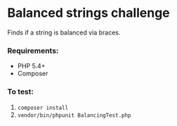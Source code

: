 # Balanced strings challenge
Finds if a string is balanced via braces.

### Requirements:
- PHP 5.4+
- Composer

### To test:
1. `composer install`
2. `vendor/bin/phpunit BalancingTest.php`
